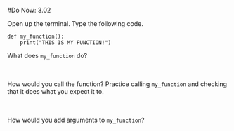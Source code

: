 #Do Now: 3.02

Open up the terminal. Type the following code. 

```
def my_function(): 
	print("THIS IS MY FUNCTION!")
```

What does `my_function` do? 
<br>
<br>
<br>

How would you call the function? Practice calling `my_function` and checking that it does what you expect it to.
<br>
<br>
<br>

How would you add arguments to `my_function`? 
<br>
<br>
<br>
